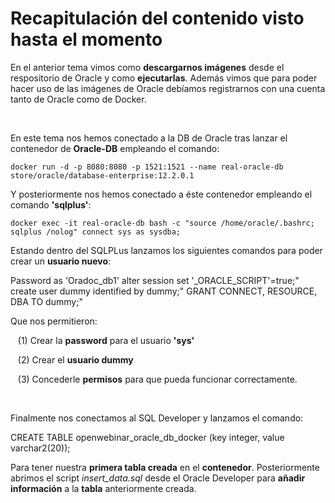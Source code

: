 # Recapitulación del contenido visto hasta el momento

En el anterior tema vimos como **descargarnos imágenes** desde el respositorio de Oracle y como **ejecutarlas**. Además vimos que para poder hacer uso de las imágenes de Oracle debíamos registrarnos con una cuenta tanto de Oracle como de Docker.

&nbsp;

En este tema nos hemos conectado a la DB de Oracle tras lanzar el contenedor de **Oracle-DB** empleando el comando:

`docker run -d -p 8080:8080 -p 1521:1521 --name real-oracle-db store/oracle/database-enterprise:12.2.0.1`

Y posteriormente nos hemos conectado a éste contenedor empleando el comando **'sqlplus'**:

`docker exec -it real-oracle-db bash -c "source /home/oracle/.bashrc; sqlplus /nolog"
connect sys as sysdba;`

Estando dentro del SQLPLus lanzamos los siguientes comandos para poder crear un **usuario nuevo**:

Password as 'Oradoc_db1'
alter session set '_ORACLE_SCRIPT'=true;"
create user dummy identified by dummy;"
GRANT CONNECT, RESOURCE, DBA TO dummy;"

Que nos permitieron:

&nbsp;&nbsp;&nbsp;(1) Crear la **password** para el usuario **'sys'**

&nbsp;&nbsp;&nbsp;(2) Crear el **usuario dummy**

&nbsp;&nbsp;&nbsp;(3) Concederle **permisos** para que pueda funcionar correctamente.

&nbsp;

Finalmente nos conectamos al SQL Developer y lanzamos el comando:

CREATE TABLE openwebinar_oracle_db_docker (key integer, value varchar2(20));

Para tener nuestra **primera tabla creada** en el **contenedor**. Posteriormente abrimos el script *insert_data.sql* desde el Oracle Developer para **añadir información** a la **tabla** anteriormente creada.
